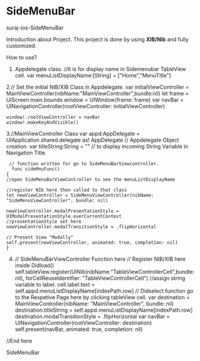 # SideMenuBar
suraj-ios-SideMenuBar

Introduction about Project.
This project is done by using **XIB/Nib** and fully customized.

How to use?
1. Appdelegate class.
 //It is for display name in Sidemenubar TableView cell.
 var menuListDisplayName:[String] = ["Home","MenuTitle"] 

 2.// Set the initial NIB/XIB Class in Appdelegate.
    var initialViewController  = MainViewController(nibName:"MainViewController",bundle:nil)
    let frame = UIScreen.main.bounds
    window = UIWindow(frame: frame)
    var navBar = UINavigationController(rootViewController: initialViewController)
    
    window!.rootViewController = navBar
    window!.makeKeyAndVisible()

   3.//MainViewController Class
     var appd:AppDelegate = UIApplication.shared.delegate as! AppDelegate // Appdelegate Object     creation.
     var titleString:String = "" // to display incoming String Variable in Navigation Title.

     // function written for go to SideMenuBarViewcontroller.
      func sideMnuFunc()
    {
    //open SideMenuBarViewController to see the menuListDisplayName
    
    //register NIb here then called to that class
    let newViewController = SideMenuViewController(nibName: "SideMenuViewController", bundle: nil)
    
    newViewController.modalPresentationStyle = UIModalPresentationStyle.overCurrentContext
    //presentationStyle set here
    newViewController.modalTransitionStyle = .flipHorizontal
    
    // Present View "Modally"
    self.present(newViewController, animated: true, completion: nil)
    }
  
 4. // SideMenuBarViewController Function here
  // Register NIB/XIB here inside Didload()
   self.tableView.register(UINib(nibName:"TableViewControllerCell",bundle:nil), forCellReuseIdentifier: "TableViewControllerCell")
    //assign string variable to label.
    cell.label.text = self.appd.menuListDisplayName[indexPath.row]
     // Didselect function go to the Respetive Page here by clicking tableView cell.
     var destination = MainViewController(nibName: "MainViewController", bundle: nil)
    destination.titleString = self.appd.menuListDisplayName[indexPath.row]
    destination.modalTransitionStyle = .flipHorizontal
    var navBar = UINavigationController(rootViewController: destination)
    self.present(navBar, animated: true, completion: nil)

  //End here

SideMenuBar
